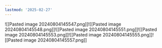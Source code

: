 ```yaml
---
lastmod: '2025-02-27'
---
```

![[Pasted image 20240804145547.png]]![[Pasted image 20240804145548.png]]![[Pasted image 20240804145551.png]]![[Pasted image 20240804145553.png]]![[Pasted image 20240804145555.png]]![[Pasted image 20240804145557.png]]
